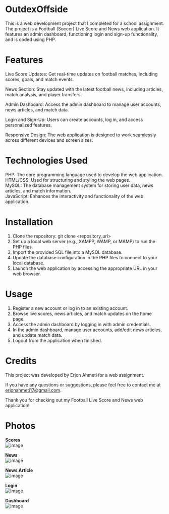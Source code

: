 # OutdexOffside

This is a web development project that I completed for a school assignment. The project is a Football (Soccer) Live Score and News web application. It features an admin dashboard, functioning login and sign-up functionality, and is coded using PHP.

# **Features**  

Live Score Updates: Get real-time updates on football matches, including scores, goals, and match events.  

News Section: Stay updated with the latest football news, including articles, match analysis, and player transfers.  

Admin Dashboard: Access the admin dashboard to manage user accounts, news articles, and match data.  

Login and Sign-Up: Users can create accounts, log in, and access personalized features.  

Responsive Design: The web application is designed to work seamlessly across different devices and screen sizes.  

# **Technologies Used**  
PHP: The core programming language used to develop the web application.  
HTML/CSS: Used for structuring and styling the web pages.  
MySQL: The database management system for storing user data, news articles, and match information.  
JavaScript: Enhances the interactivity and functionality of the web application.  

# **Installation**
1. Clone the repository: git clone <repository_url>  
2. Set up a local web server (e.g., XAMPP, WAMP, or MAMP) to run the PHP files.  
3. Import the provided SQL file into a MySQL database.  
4. Update the database configuration in the PHP files to connect to your local database.  
5. Launch the web application by accessing the appropriate URL in your web browser.

# **Usage**
1. Register a new account or log in to an existing account.  
2. Browse live scores, news articles, and match updates on the home page.  
3. Access the admin dashboard by logging in with admin credentials.  
4. In the admin dashboard, manage user accounts, add/edit news articles, and update match data.  
5. Logout from the application when finished.

# **Credits**
This project was developed by Erjon Ahmeti for a web assignment.  

If you have any questions or suggestions, please feel free to contact me at erjonahmeti17@gmail.com.  

Thank you for checking out my Football Live Score and News web application!  


# **Photos**

**Scores**  
![image](https://github.com/noni-i/OutdexOffside/assets/120342606/8000ce10-c00d-42f8-b7ee-4bff5901324f)

**News**  
![image](https://github.com/noni-i/OutdexOffside/assets/120342606/660da1b2-222e-4e8a-99a0-0c27b84acd23)

**News Article**  
![image](https://github.com/noni-i/OutdexOffside/assets/120342606/140ea90d-a177-4ea4-bb90-36a2d0cd059a)

**Login**  
![image](https://github.com/noni-i/OutdexOffside/assets/120342606/a706febb-7987-49db-beca-030852845f0c)

**Dashboard**  
![image](https://github.com/noni-i/OutdexOffside/assets/120342606/4be47ab2-70a5-4bbc-9494-90cc9c7ee5aa)





